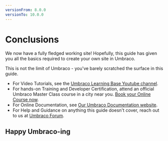 ```yaml
---
versionFrom: 8.0.0
versionTo: 10.0.0
---
```


# Conclusions

We now have a fully fledged working site! Hopefully, this guide has given you all the basics required to create your own site in Umbraco.

This is not the limit of Umbraco - you've barely scratched the surface in this guide.

* For Video Tutorials, see the [Umbraco Learning Base Youtube channel](https://www.youtube.com/c/UmbracoLearningBase).
* For hands-on Training and Developer Certification, attend an official Umbraco Master Class course in a city near you. [Book your Online Course now](https://umbraco.com/products/training).
* For Online Documentation, see [Our Umbraco Documentation website](broken-reference).
* For Help and Guidance on anything this guide doesn't cover, reach out to us at [Umbraco Forum](https://our.umbraco.com/forum).

## Happy Umbraco-ing
